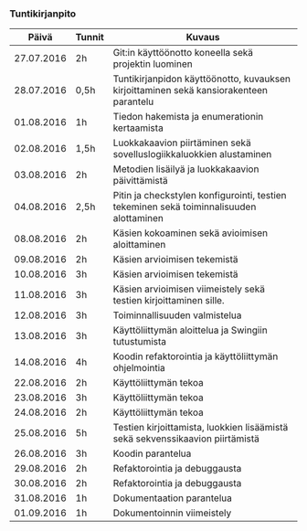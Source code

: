 ### Tuntikirjanpito
Päivä | Tunnit | Kuvaus
--------------- | ----- | ------
27.07.2016 | 2h | Git:in käyttöönotto koneella sekä projektin luominen
28.07.2016 |  0,5h  | Tuntikirjanpidon käyttöönotto, kuvauksen kirjoittaminen sekä kansiorakenteen parantelu
01.08.2016 |  1h  |  Tiedon hakemista ja enumerationin kertaamista
02.08.2016 |  1,5h  | Luokkakaavion piirtäminen sekä sovelluslogiikkaluokkien alustaminen
03.08.2016| 2h | Metodien lisäilyä ja luokkakaavion päivittämistä
04.08.2016| 2,5h | Pitin ja checkstylen konfigurointi, testien tekeminen sekä toiminnalisuuden alottaminen
08.08.2016|2h| Käsien kokoaminen sekä avioimisen aloittaminen
09.08.2016|2h| Käsien arvioimisen tekemistä
10.08.2016|3h| Käsien arvioimisen tekemistä
11.08.2016|3h| Käsien arvioimisen viimeistely sekä testien kirjoittaminen sille. 
12.08.2016|3h| Toiminnallisuuden valmistelua
13.08.2016|3h| Käyttöliittymän aloittelua ja Swingiin tutustumista
14.08.2016|4h| Koodin refaktorointia ja käyttöliittymän ohjelmointia 
22.08.2016|2h|Käyttöliittymän tekoa
23.08.2016|3h|Käyttöliittymän tekoa
24.08.2016|2h|Käyttöliittymän tekoa
25.08.2016|5h|Testien kirjoittamista, luokkien lisäämistä sekä sekvenssikaavion piirtämistä
26.08.2016|3h|Koodin parantelua
29.08.2016|2h|Refaktorointia ja debuggausta
30.08.2016|2h|Refaktorointia ja debuggausta
31.08.2016|1h|Dokumentaation parantelua
01.09.2016|1h|Dokumentoinnin viimeistely
